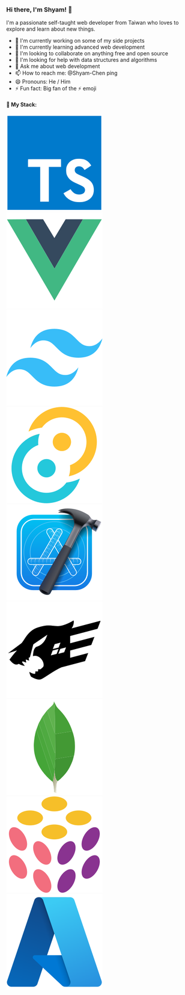 ### Hi there, I'm Shyam! 👋

I'm a passionate self-taught web developer from Taiwan who loves to explore and learn about new things.

- 🔭 I'm currently working on some of my side projects
- 🌱 I'm currently learning advanced web development
- 👯 I'm looking to collaborate on anything free and open source
- 🤔 I'm looking for help with data structures and algorithms
- 💬 Ask me about web development
- 📫 How to reach me: @Shyam-Chen ping
- 😄 Pronouns: He / Him
- ⚡ Fun fact: Big fan of the ⚡ emoji

#### 🚀 My Stack:

<span>
  <img src="./devicon--typescript.svg" />
  <img src="./devicon--vuejs.svg" />
  <img src="./devicon--tailwindcss.svg" />
  <img src="./devicon--tauri.svg" />
  <img src="./devicon--xcode.svg" />
  <a href="./devicon--fastify.svg" target="_blank" rel="noopener noreferrer">
    <picture>
      <source media="(prefers-color-scheme: dark)" srcset="./devicon--fastify-dark.svg" />
      <source media="(prefers-color-scheme: light)" srcset="./devicon--fastify-light.svg" />
      <img src="./devicon--fastify.svg" />
    </picture>
  </a>
  <img src="./devicon--mongodb.svg" />
  <img src="./devicon--pulumi.svg" />
  <img src="./devicon--azure.svg" />
</span>
